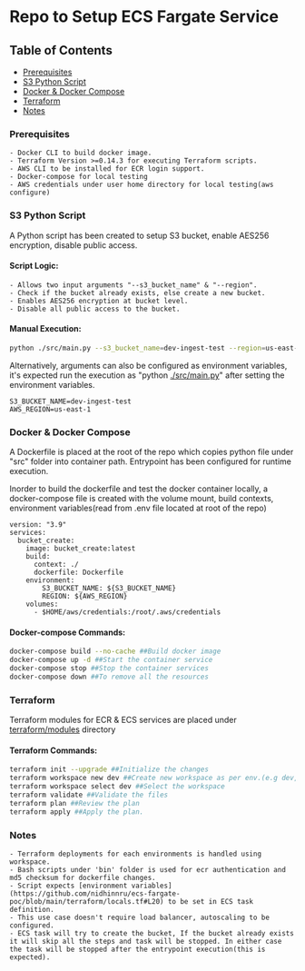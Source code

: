# Repo to Setup ECS Fargate Service

## Table of Contents

* [Prerequisites](#prerequisites)
* [S3 Python Script](#s3-python-script)
* [Docker & Docker Compose](#docker-docker-compose)
* [Terraform](#terraform)
* [Notes](#notes)

### Prerequisites

	- Docker CLI to build docker image.
	- Terraform Version >=0.14.3 for executing Terraform scripts. 
	- AWS CLI to be installed for ECR login support.
	- Docker-compose for local testing
	- AWS credentials under user home directory for local testing(aws configure)

### S3 Python Script

A Python script has been created to setup S3 bucket, enable AES256 encryption, disable public access.

#### Script Logic:
	- Allows two input arguments "--s3_bucket_name" & "--region".
	- Check if the bucket already exists, else create a new bucket.
	- Enables AES256 encryption at bucket level.
	- Disable all public access to the bucket.

#### Manual Execution:
```sh
python ./src/main.py --s3_bucket_name=dev-ingest-test --region=us-east-1
```

Alternatively, arguments can also be configured as environment variables, it's expected run the execution as "python [./src/main.py](https://github.com/nidhinnru/ecs-fargate-poc/blob/main/src/main.py)" after setting the environment variables.
```
S3_BUCKET_NAME=dev-ingest-test
AWS_REGION=us-east-1
```

### Docker & Docker Compose

A Dockerfile is placed at the root of the repo which copies python file under "src" folder into container path. Entrypoint has been configured for runtime execution.

Inorder to build the dockerfile and test the docker container locally, a docker-compose file is created with the volume mount, build contexts, environment variables(read from .env file located at root of the repo)

```console
version: "3.9"
services:
  bucket_create:
    image: bucket_create:latest
    build:
      context: ./
      dockerfile: Dockerfile
    environment:
        S3_BUCKET_NAME: ${S3_BUCKET_NAME}
        REGION: ${AWS_REGION}
    volumes:
      - $HOME/aws/credentials:/root/.aws/credentials
```

#### Docker-compose Commands:
```sh
docker-compose build --no-cache ##Build docker image
docker-compose up -d ##Start the container service
docker-compose stop ##Stop the container services
docker-compose down ##To remove all the resources
```

### Terraform

Terraform modules for ECR & ECS services are placed under [terraform/modules](https://github.com/nidhinnru/ecs-fargate-poc/tree/main/terraform/modules) directory

#### Terraform Commands:
```sh
terraform init --upgrade ##Initialize the changes
terraform workspace new dev ##Create new workspace as per env.(e.g dev, beta, & prod)
terraform workspace select dev ##Select the workspace
terraform validate ##Validate the files
terraform plan ##Review the plan
terraform apply ##Apply the plan. 
```

### Notes
	- Terraform deployments for each environments is handled using workspace. 
	- Bash scripts under 'bin' folder is used for ecr authentication and md5 checksum for dockerfile changes.
	- Script expects [environment variables](https://github.com/nidhinnru/ecs-fargate-poc/blob/main/terraform/locals.tf#L20) to be set in ECS task definition.
	- This use case doesn't require load balancer, autoscaling to be configured.
	- ECS task will try to create the bucket, If the bucket already exists it will skip all the steps and task will be stopped. In either case the task will be stopped after the entrypoint execution(this is expected).
